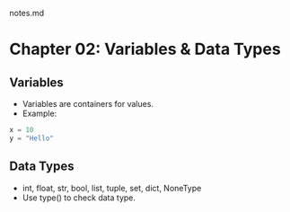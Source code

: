 notes.md

# Chapter 02: Variables & Data Types

## Variables
- Variables are containers for values.
- Example:
```python
x = 10
y = "Hello"

```
## Data Types

- int, float, str, bool, list, tuple, set, dict, NoneType
- Use type() to check data type.

